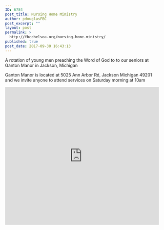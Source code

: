 ```yaml
---
ID: 6784
post_title: Nursing Home Ministry
author: pdouglasFBC
post_excerpt: ""
layout: post
permalink: >
  http://fbcchelsea.org/nursing-home-ministry/
published: true
post_date: 2017-09-30 16:43:13
---
```

A rotation of young men preaching the Word of God to to our seniors at Ganton Manor in Jackson, Michigan

Ganton Manor is located at 5025 Ann Arbor Rd, Jackson Michigan 49201 and we invite anyone to attend services on Saturday morning at 10am

<iframe src="https://www.google.com/maps/embed?pb=!1m28!1m12!1m3!1d94452.87014913822!2d-84.28033260889661!3d42.28594728914106!2m3!1f0!2f0!3f0!3m2!1i1024!2i768!4f13.1!4m13!3e6!4m5!1s0x883cce2453ba424f%3A0xc676caa349bee04b!2sFaith+Baptist+Church%2C+Kalmbach+Road%2C+Chelsea%2C+MI!3m2!1d42.2963713!2d-84.096544!4m5!1s0x883d28932c160829%3A0xa0924a5be865d625!2sGanton+Retirement+Center%2C+5025+Ann+Arbor+Rd%2C+Jackson%2C+MI+49201!3m2!1d42.273139!2d-84.325687!5e0!3m2!1sen!2sus!4v1506804017151" width="100%" height="450" frameborder="0" style="border:0" allowfullscreen></iframe>